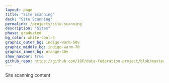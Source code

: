 ```yaml
---
layout: page
title: "Site Scanning"
deck: "Site Scanning"
permalink: /projects/site-scanning
description: "Sites"
phase: graduated
bg_color: white-cool-3
graphic_outer_bg: indigo-warm-50v
graphic_middle_bg: indigo-warm-70
graphic_inner_bg: orange-40v
show_navbar: true
github_repo: https://github.com/18F/data-federation-project/blob/master/README.md
---
```


Site scanning content
